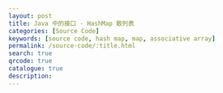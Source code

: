 ```yaml
---
layout: post
title: Java 中的接口 - HashMap 散列表
categories: [Source Code]
keywords: [source code, hash map, map, associative array]
permalink: /source-code/:title.html
search: true
qrcode: true
catalogue: true
description:
---
```


